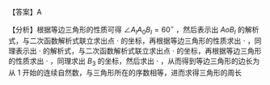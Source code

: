 【答案】A

【分析】根据等边三角形的性质可得 $\angle A _ { I } A _ { 0 } B _ { I } { = } 6 0 ^ { \circ }$ ，然后表示出 $A o B _ { I }$ 的解析式，与二次函数解析式联立求出点 $\cdot$ 的坐标，再根据等边三角形的性质求出 $\cdot$ ，同理表示出 $\cdot$ 的解析式，与二次函数解析式联立求出点 $\cdot$ 的坐标，再根据等边三角形的性质求出 $\cdot$ ，同理求出 $B _ { 3 }$ 的坐标，然后求出 $\cdot$ ，从而得到等边三角形的边长为从 1 开始的连续自然数，与三角形所在的序数相等，进而求得三角形的周长
